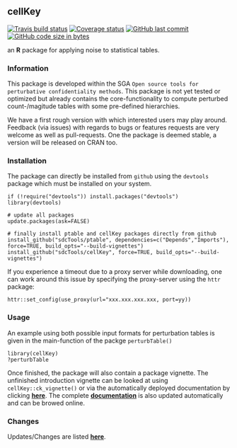 
cellKey
-------

[![Travis build status](https://travis-ci.org/sdcTools/cellKey.svg?branch=master)](https://travis-ci.org/sdcTools/cellKey) [![Coverage status](https://codecov.io/gh/sdcTools/cellKey/branch/master/graph/badge.svg)](https://codecov.io/github/sdcTools/cellKey?branch=master) [![GitHub last commit](https://img.shields.io/github/last-commit/sdcTools/cellKey.svg?logo=github)](https://github.com/sdcTools/cellKey/commits/master) [![GitHub code size in bytes](https://img.shields.io/github/languages/code-size/sdcTools/cellKey.svg?logo=github)](https://github.com/sdcTools/cellKey)

an **R** package for applying noise to statistical tables.

### Information

This package is developed within the SGA `Open source tools for perturbative confidentiality methods`. This package is not yet tested or optimized but already contains the core-functionality to compute perturbed count-/magitude tables with some pre-defined hierarchies.

We have a first rough version with which interested users may play around. Feedback (via issues) with regards to bugs or features requests are very welcome as well as pull-requests. One the package is deemed stable, a version will be released on CRAN too.

### Installation

The package can directly be installed from `github` using the `devtools` package which must be installed on your system.

    if (!require("devtools")) install.packages("devtools")
    library(devtools)

    # update all packages
    update.packages(ask=FALSE)

    # finally install ptable and cellKey packages directly from github
    install_github("sdcTools/ptable", dependencies=c("Depends","Imports"), force=TRUE, build_opts="--build-vignettes")
    install_github("sdcTools/cellKey", force=TRUE, build_opts="--build-vignettes")


If you experience a timeout due to a proxy server while downloading, one can work around this issue by specifying the proxy-server using the `httr` package:

    httr::set_config(use_proxy(url="xxx.xxx.xxx.xxx, port=yy))

### Usage

An example using both possible input formats for perturbation tables is given in the main-function of the packge `perturbTable()`

    library(cellKey)
    ?perturbTable

Once finished, the package will also contain a package vignette. The unfinished introduction vignette can be looked at using `cellKey::ck_vignette()` or via the automatically deployed documentation by clicking [**here**](https://sdctools.github.io/cellKey/articles/introduction.html). The complete [**documentation**](https://bernhard-da.github.io/sdcHierarchies/) is also updated automatically and can be browed online.

### Changes

Updates/Changes are listed [**here**](https://sdcTools.github.io/cellKey/news/index.html).
